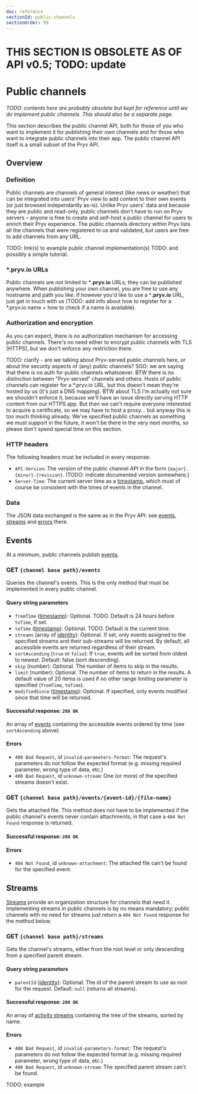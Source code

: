 ```yaml
---
doc: reference
sectionId: public-channels
sectionOrder: 99
---
```


# THIS SECTION IS OBSOLETE AS OF API v0.5; TODO: update

# Public channels

*TODO: contents here are probably obsolete but kept for reference until we do implement public channels. This should also be a separate page.*

This section describes the public channel API, both for those of you who want to implement it for publishing their own channels and for those who want to integrate public channels into their app. The public channel API itself is a small subset of the Pryv API.


## Overview

### Definition

Public channels are channels of general interest (like news or weather) that can be integrated into users' Pryv view to add context to their own events (or just browsed independantly as-is). Unlike Pryv users' data and because they are public and read-only, public channels don't have to run on Pryv servers – anyone is free to create and self-host a public channel for users to enrich their Pryv experience. The public channels directory within Pryv lists all the channels that were registered to us and validated, but users are free to add channels from any URL.

TODO: link(s) to example public channel implementation(s)
TODO: and possibly a simple tutorial.

### ***.pryv.io** URLs

Public channels are not limited to ***.pryv.io** URLs; they can be published anywhere. When publishing your own channel, you are free to use any hostname and path you like. If however you'd like to use a ***.pryv.io** URL, just get in touch with us (TODO: add info about how to register for a *.pryv.io name + how to check if a name is available).


### Authorization and encryption

As you can expect, there is no authorization mechanism for accessing public channels. There's no need either to encrypt public channels with TLS (HTTPS), but we don't enforce any restriction there.

TODO: clarify - are we talking about Pryv-served public channels here, or about the security aspects of (any) public channels? SGO: we are saying that there is no auth for public channels whatsoever. BTW there is no distinction between "Pryv-served" channels and others. Hosts of public channels can register for a *.pryv.io URL, but this doesn't mean they're hosted by us (it's just a DNS mapping). BTW about TLS I'm actually not sure we shouldn't enforce it, because we'll have an issue directly serving HTTP content from our HTTPS app. But then we can't require everyone interested to acquire a certificate, so we may have to host a proxy... but anyway this is too much thinking already. We've specified public channels as something we must support in the future, it won't be there in the very next months, so please don't spend special time on this section.

### HTTP headers

The following headers must be included in every response:

- `API-Version`: The version of the public channel API in the form `{major}.{minor}.{revision}`. (TODO: indicate documented version somewhere.)
- `Server-Time`: The current server time as a [timestamp](#data-structure-timestamp), which must of course be consistent with the times of events in the channel.


### Data

The JSON data exchanged is the same as in the Pryv API: see [events](#data-structure-event), [streams](#data-structure-stream) and [errors](#data-structure-error) there.


## Events

At a minimum, public channels publish [events](#data-structure-event).


### GET `{channel base path}/events`

Queries the channel's events. This is the only method that must be implemented in every public channel.

#### Query string parameters

- `fromTime` ([timestamp](#data-structure-timestamp)): Optional. TODO. Default is 24 hours before `toTime`, if set.
- `toTime` ([timestamp](#data-structure-timestamp)): Optional. TODO. Default is the current time.
- `streams` (array of [identity](#data-structure-identity)): Optional. If set, only events assigned to the specified streams and their sub-streams will be returned. By default, all accessible events are returned regardless of their stream.
- `sortAscending` (`true` or `false`): If `true`, events will be sorted from oldest to newest. Default: false (sort descending).
- `skip` (number): Optional. The number of items to skip in the results.
- `limit` (number): Optional. The number of items to return in the results. A default value of 20 items is used if no other range limiting parameter is specified (`fromTime`, `toTime`).
- `modifiedSince` ([timestamp](#data-structure-timestamp)): Optional. If specified, only events modified since that time will be returned.

#### Successful response: `200 OK`

An array of [events](#data-structure-event) containing the accessible events ordered by time (see `sortAscending` above).

#### Errors

- `400 Bad Request`, id `invalid-parameters-format`: The request's parameters do not follow the expected format (e.g. missing required parameter, wrong type of data, etc.)
- `400 Bad Request`, id `unknown-stream`: One (or more) of the specified streams doesn't exist.


### GET `{channel base path}/events/{event-id}/{file-name}`

Gets the attached file. This method does not have to be implemented if the public channel's events never contain attachments; in that case a `404 Not Found` response is returned.

#### Successful response: `200 OK`

#### Errors

- `404 Not Found`, id `unknown-attachment`: The attached file can't be found for the specified event.


## Streams

[Streams](#data-structure-stream) provide an organization structure for channels that need it. Implementing streams in public channels is by no means mandatory; public channels with no need for streams just return a `404 Not Found` response for the method below.


### GET `{channel base path}/streams`

Gets the channel's streams, either from the root level or only descending from a specified parent stream.

#### Query string parameters

- `parentId` ([identity](#data-structure-identity)): Optional. The id of the parent stream to use as root for the request. Default: `null` (returns all streams).

#### Successful response: `200 OK`

An array of [activity streams](#data-structure-stream) containing the tree of the streams, sorted by name.

#### Errors

- `400 Bad Request`, id `invalid-parameters-format`: The request's parameters do not follow the expected format (e.g. missing required parameter, wrong type of data, etc.)
- `400 Bad Request`, id `unknown-stream`: The specified parent stream can't be found.

TODO: example
